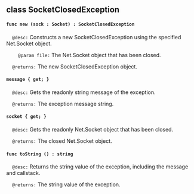 ## class SocketClosedException

#### ```func new (sock : Socket) : SocketClosedException```

&nbsp;&nbsp;&nbsp;&nbsp;```@desc:``` Constructs a new SocketClosedException using the specified Net.Socket object.

&nbsp;&nbsp;&nbsp;&nbsp;&nbsp;&nbsp;&nbsp;&nbsp;```@param file:``` The Net.Socket object that has been closed.

&nbsp;&nbsp;&nbsp;&nbsp;```@returns:``` The new SocketClosedException object.

#### ```message { get; }```

&nbsp;&nbsp;&nbsp;&nbsp;```@desc:``` Gets the readonly string message of the exception.

&nbsp;&nbsp;&nbsp;&nbsp;```@returns:``` The exception message string.

#### ```socket { get; }```

&nbsp;&nbsp;&nbsp;&nbsp;```@desc:``` Gets the readonly Net.Socket object that has been closed.

&nbsp;&nbsp;&nbsp;&nbsp;```@returns:``` The closed Net.Socket object.

#### ```func toString () : string```

&nbsp;&nbsp;&nbsp;&nbsp;```@desc:``` Returns the string value of the exception, including the message and callstack.

&nbsp;&nbsp;&nbsp;&nbsp;```@returns:``` The string value of the exception.

